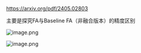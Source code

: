 https://arxiv.org/pdf/2405.02803

主要是探究FA与Baseline FA（非融合版本）的精度区别


![image.png](https://raw.githubusercontent.com/lj970926/image-hosting/master/images/20241213152337.png)



![image.png](https://raw.githubusercontent.com/lj970926/image-hosting/master/images/20241213152129.png)

